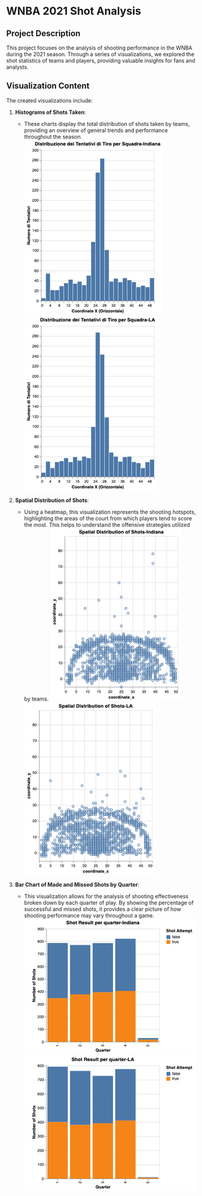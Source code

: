 # WNBA 2021 Shot Analysis

## Project Description

This project focuses on the analysis of shooting performance in the WNBA during the 2021 season. Through a series of visualizations, we explored the shot statistics of teams and players, providing valuable insights for fans and analysts.

## Visualization Content

The created visualizations include:

1. **Histograms of Shots Taken**:
   - These charts display the total distribution of shots taken by teams, providing an overview of general trends and performance throughout the season.
   ![Shots Taken Histogram](images/Histogram_Indiana.png)
   ![Shots Taken Histogram](images/Histogram_LA.png)

2. **Spatial Distribution of Shots**:
   - Using a heatmap, this visualization represents the shooting hotspots, highlighting the areas of the court from which players tend to score the most. This helps to understand the offensive strategies utilized by teams.
   ![Spatial Distribution of Shots](images/Spatial_Distribution_Indiana.png)
   ![Spatial Distribution of Shots](images/Spatial_Distribution_LA.png)

3. **Bar Chart of Made and Missed Shots by Quarter**:
   - This visualization allows for the analysis of shooting effectiveness broken down by each quarter of play. By showing the percentage of successful and missed shots, it provides a clear picture of how shooting performance may vary throughout a game.
   ![Shots Made and Missed](images/Bar_Chart_Quarter_Indiana.png)
   ![Shots Made and Missed](images/Bar_Chart_Quarter_LA.png)

